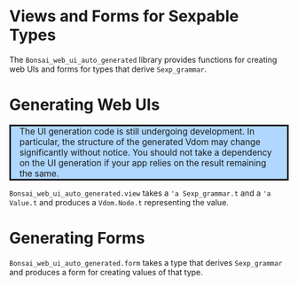 # Views and Forms for Sexpable Types

The `Bonsai_web_ui_auto_generated` library provides functions for creating web UIs and
forms for types that derive `Sexp_grammar`.

# Generating Web UIs

<div style="background-color:#afd7ff; border-style:solid;
padding-left:1em; padding-right:1em; font-size: calc(1em * 1.1);">
The UI generation code is still undergoing development. In particular, the structure of
the generated Vdom may change significantly without notice. You should not take a
dependency on the UI generation if your app relies on the result remaining the same.
</div>

`Bonsai_web_ui_auto_generated.view` takes a `'a Sexp_grammar.t` and a `'a Value.t` and
produces a `Vdom.Node.t` representing the value.

# Generating Forms

`Bonsai_web_ui_auto_generated.form` takes a type that derives `Sexp_grammar` and produces
a form for creating values of that type.
